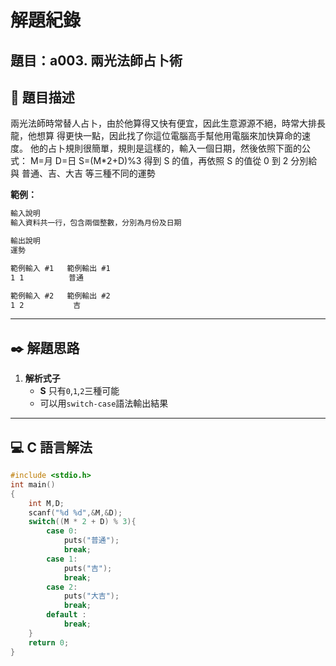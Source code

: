 # 解題紀錄

## 題目：a003. 兩光法師占卜術

## 📙 題目描述
兩光法師時常替人占卜，由於他算得又快有便宜，因此生意源源不絕，時常大排長龍，他想算 得更快一點，因此找了你這位電腦高手幫他用電腦來加快算命的速度。
他的占卜規則很簡單，規則是這樣的，輸入一個日期，然後依照下面的公式：
M=月
D=日
S=(M*2+D)%3
得到 S 的值，再依照 S 的值從 0 到 2 分別給與 普通、吉、大吉 等三種不同的運勢

**範例：**
```txt
輸入說明
輸入資料共一行，包含兩個整數，分別為月份及日期

輸出說明
運勢
```

```txt
範例輸入 #1   範例輸出 #1 
1 1          普通
```

```txt
範例輸入 #2   範例輸出 #2
1 2           吉
```


---

## ✒️ 解題思路
1. **解析式子**
   - **S** 只有`0`,`1`,`2`三種可能
   - 可以用`switch-case`語法輸出結果
---

## 💻 C 語言解法

```c
#include <stdio.h>
int main()
{
    int M,D;
    scanf("%d %d",&M,&D);
    switch((M * 2 + D) % 3){
        case 0:
            puts("普通");
            break;
        case 1:
            puts("吉");
            break;
        case 2:
            puts("大吉");
            break;
        default :
            break;
    }
    return 0;
}
```
